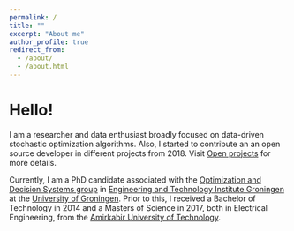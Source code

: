 ```yaml
---
permalink: /
title: ""
excerpt: "About me"
author_profile: true
redirect_from: 
  - /about/
  - /about.html
---
```

Hello!
======
I am a researcher and data enthusiast broadly focused on data-driven stochastic optimization algorithms. Also, I started to contribute an an open source developer in different projects from 2018. Visit [Open projects](/portfolio/) for more details.

Currently, I am a PhD candidate associated with the [Optimization and Decision Systems group](https://www.rug.nl/research/enteg/optimization-and-decision-systems/) in [Engineering and Technology Institute Groningen](https://www.rug.nl/research/enteg/?lang=en) at the [University of Groningen](https://www.rug.nl/). Prior to this, I received a Bachelor of Technology in 2014 and a Masters of Science in 2017, both in Electrical Engineering, from the [Amirkabir University of Technology](https://aut.ac.ir/en).
